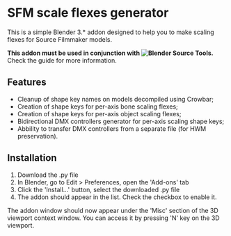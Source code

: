 # SFM scale flexes generator
This is a simple Blender 3.* addon designed to help you to make scaling flexes for Source Filmmaker models.

**This addon must be used in conjunction with ![Blender Source Tools](https://steamreview.org/BlenderSourceTools/).** Check the guide for more information.

## Features
- Cleanup of shape key names on models decompiled using Crowbar;
- Creation of shape keys for per-axis bone scaling flexes;
- Creation of shape keys for per-axis object scaling flexes;
- Bidirectional DMX controllers generator for per-axis scaling shape keys;
- Abbility to transfer DMX controllers from a separate file (for HWM preservation).

## Installation
1. Download the .py file
2. In Blender, go to Edit > Preferences, open the 'Add-ons' tab
3. Click the 'Install...' button, select the downloaded .py file
4. The addon should appear in the list. Check the checkbox to enable it.

The addon window should now appear under the 'Misc' section of the 3D viewport context window. You can access it by pressing 'N' key on the 3D viewport.
